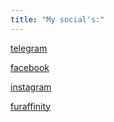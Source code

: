 ```yaml
---
title: "My social's:"
---
```


[telegram](https://t.me/faelispawartistry/)

[facebook](https://www.facebook.com/FaelisPawArtistry/)

[instagram](https://www.instagram.com/faeliskitty/)

[furaffinity](https://www.furaffinity.net/user/faelis/)

